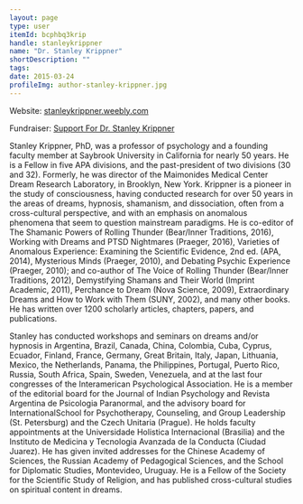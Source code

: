 ```yaml
---
layout: page
type: user
itemId: bcphbq3krip
handle: stanleykrippner
name: "Dr. Stanley Krippner"
shortDescription: ""
tags:
date: 2015-03-24
profileImg: author-stanley-krippner.jpg
---
```


Website: [stanleykrippner.weebly.com](https://stanleykrippner.weebly.com)

Fundraiser: [Support For Dr. Stanley Krippner](https://www.gofundme.com/f/support-for-dr-stanley-krippner)

Stanley Krippner, PhD, was a professor of psychology and a founding faculty member at Saybrook University in California for nearly 50 years. He is a Fellow in five APA divisions, and the past-president of two divisions (30 and 32). Formerly, he was director of the Maimonides Medical Center Dream Research Laboratory, in Brooklyn, New York. Krippner is a pioneer in the study of consciousness, having conducted research for over 50 years in the areas of dreams, hypnosis, shamanism, and dissociation, often from a cross-cultural perspective, and with an emphasis on anomalous phenomena that seem to question mainstream paradigms. He is co-editor of The Shamanic Powers of Rolling Thunder (Bear/Inner Traditions, 2016), Working with Dreams and PTSD Nightmares (Praeger, 2016), Varieties of Anomalous Experience: Examining the Scientific Evidence, 2nd ed. (APA, 2014), Mysterious Minds (Praeger, 2010), and Debating Psychic Experience (Praeger, 2010); and co-author of The Voice of Rolling Thunder (Bear/Inner Traditions, 2012), Demystifying Shamans and Their World (Imprint Academic, 2011), Perchance to Dream (Nova Science, 2009), Extraordinary Dreams and How to Work with Them (SUNY, 2002), and many other books. He has written over 1200 scholarly articles, chapters, papers, and publications.​

Stanley has conducted workshops and seminars on dreams and/or hypnosis in Argentina, Brazil, Canada, China, Colombia, Cuba, Cyprus, Ecuador, Finland, France, Germany, Great Britain, Italy, Japan, Lithuania, Mexico, the Netherlands, Panama, the Philippines, Portugal, Puerto Rico, Russia, South Africa, Spain, Sweden, Venezuela, and at the last four congresses of the Interamerican Psychological Association. He is a member of the editorial board for the Journal of Indian Psychology and Revista Argentina de Psicologia Paranormal, and the advisory board for InternationalSchool for Psychotherapy, Counseling, and Group Leadership (St. Petersburg) and the Czech Unitaria (Prague). He holds faculty appointments at the Universidade Holistica Internacional (Brasilia) and the Instituto de Medicina y Tecnologia Avanzada de la Conducta (Ciudad Juarez). He has given invited addresses for the Chinese Academy of Sciences, the Russian Academy of Pedagogical Sciences, and the School for Diplomatic Studies, Montevideo, Uruguay. He is a Fellow of the Society for the Scientific Study of Religion, and has published cross-cultural studies on spiritual content in dreams.